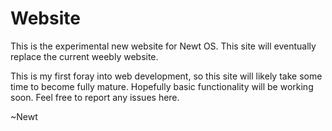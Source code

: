 # Website

This is the experimental new website for Newt OS.  This site will eventually replace the current weebly website.

This is my first foray into web development, so this site will likely take some time to become fully mature.  Hopefully basic functionality will be working soon.  Feel free to report any issues here.

~Newt
